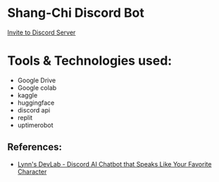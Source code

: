 # Shang-Chi Discord Bot

[Invite to Discord Server](https://discord.com/api/oauth2/authorize?client_id=909739753518288966&permissions=2048&scope=bot)

# Tools & Technologies used:

- Google Drive
- Google colab
- kaggle
- huggingface
- discord api
- replit
- uptimerobot

## References:

- [Lynn's DevLab - Discord AI Chatbot that Speaks Like Your Favorite Character](https://www.youtube.com/watch?v=Rk8eM1p_xgM)
